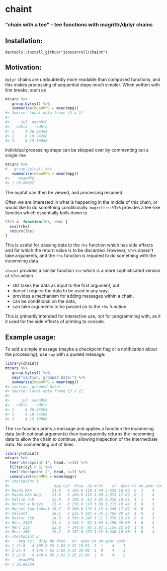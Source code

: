 <!-- README.md is generated from README.Rmd. Please edit that file -->
chaint
======

### "chain with a tee" - tee functions with magrittr/dplyr chains

Installation:
-------------

    devtools::install_github("jonocarroll/chaint")

Motivation:
-----------

`dplyr` chains are undoubtedly more readable than composed functions, and this makes processing of sequential steps much simpler. When written with line breaks, such as

``` r
mtcars %>% 
   group_by(cyl) %>% 
   summarise(meanMPG = mean(mpg))
#> Source: local data frame [3 x 2]
#> 
#>     cyl  meanMPG
#>   <dbl>    <dbl>
#> 1     4 26.66364
#> 2     6 19.74286
#> 3     8 15.10000
```

individual processing steps can be skipped over by commenting out a single line

``` r
mtcars %>% 
#   group_by(cyl) %>% 
   summarise(meanMPG = mean(mpg))
#>    meanMPG
#> 1 20.09062
```

The ouptut can then be viewed, and processing resumed.

Often we are interested in what is happening in the middle of this chain, or would like to do something conditionally. `magrittr::%T>%` provides a tee-like function which essentially boils down to

``` r
%T>% <- function(lhs, rhs) {
  eval(rhs)
  return(lhs)
}
```

This is useful for passing data to the `rhs` function which has side effects and for which the return value is to be discarded. However, `%T>%` doesn't take arguments, and the `rhs` function is required to do something with the incomming data.

`chaint` provides a similar function `tee` which is a more sophisticated version of `%T>%` which

-   still takes the data as input to the first argument, but
-   doesn't require the data to be used in any way,
-   provides a mechanism for adding messages within a chain,
-   can be conditional on the data,
-   can take arguments to be passed on to the `rhs` function.

This is primarily intended for interactive use, not for programming with, as it it used for the side effects of printing to console.

Example usage:
--------------

To add a simple message (maybe a checkpoint flag or a notification about the processing), use `say` with a quoted message:

``` r
library(chaint)
mtcars %>% 
   group_by(cyl) %>% 
   say("caution, grouped data!") %>% 
   summarise(meanMPG = mean(mpg))
#> caution, grouped data!
#> Source: local data frame [3 x 2]
#> 
#>     cyl  meanMPG
#>   <dbl>    <dbl>
#> 1     4 26.66364
#> 2     6 19.74286
#> 3     8 15.10000
```

The `tee` function prints a message and applies a function the incomming data (with optional arguments) then transparently returns the incomming data to allow the chain to continue, allowing inspection of the intermediate data. No commenting out of lines.

``` r
library(chaint)
mtcars %>%
  tee("checkpoint 1", head, n=10) %>%
  filter(cyl < 6) %>%
  tee("checkpoint 2", head, n=3) %>%
  summarise(meanMPG = mean(mpg))
#> checkpoint 1
#>                    mpg cyl  disp  hp drat    wt  qsec vs am gear carb
#> Mazda RX4         21.0   6 160.0 110 3.90 2.620 16.46  0  1    4    4
#> Mazda RX4 Wag     21.0   6 160.0 110 3.90 2.875 17.02  0  1    4    4
#> Datsun 710        22.8   4 108.0  93 3.85 2.320 18.61  1  1    4    1
#> Hornet 4 Drive    21.4   6 258.0 110 3.08 3.215 19.44  1  0    3    1
#> Hornet Sportabout 18.7   8 360.0 175 3.15 3.440 17.02  0  0    3    2
#> Valiant           18.1   6 225.0 105 2.76 3.460 20.22  1  0    3    1
#> Duster 360        14.3   8 360.0 245 3.21 3.570 15.84  0  0    3    4
#> Merc 240D         24.4   4 146.7  62 3.69 3.190 20.00  1  0    4    2
#> Merc 230          22.8   4 140.8  95 3.92 3.150 22.90  1  0    4    2
#> Merc 280          19.2   6 167.6 123 3.92 3.440 18.30  1  0    4    4
#> checkpoint 2
#>    mpg cyl  disp hp drat   wt  qsec vs am gear carb
#> 1 22.8   4 108.0 93 3.85 2.32 18.61  1  1    4    1
#> 2 24.4   4 146.7 62 3.69 3.19 20.00  1  0    4    2
#> 3 22.8   4 140.8 95 3.92 3.15 22.90  1  0    4    2
#>    meanMPG
#> 1 26.66364
```
